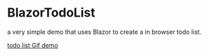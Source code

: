 # BlazorTodoList

a very simple demo that uses Blazor to create a in browser todo list.

[todo list Gif demo](BlazorTodoList/img/BlazorTodo.gif)
